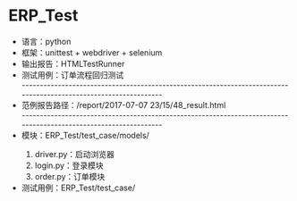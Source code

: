 # ERP_Test
<ul>
<li>语言：python</li>
<li>框架：unittest + webdriver + selenium</li>
<li>输出报告：HTMLTestRunner</li>
<li>测试用例：订单流程回归测试</li>
-----------------------------------------------------------------------------------------------------------------
<li>范例报告路径：/report/2017-07-07 23/15/48_result.html</li>
-----------------------------------------------------------------------------------------------------------------
<li>模块：ERP_Test/test_case/models/</li>
<ol type=1>
    <li>driver.py：启动浏览器</li>
    <li>login.py：登录模块</li>
    <li>order.py：订单模块</li>
</ol>
<li>测试用例：ERP_Test/test_case/</li>
</ul>
